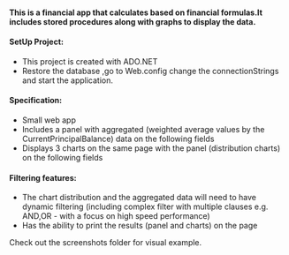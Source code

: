 #### This is a financial app that calculates based on financial formulas.It includes stored procedures along with graphs to display the data.


#### SetUp Project:

- This project is created with ADO.NET
- Restore the database ,go to Web.config change the connectionStrings and start the application.

#### Specification:
- Small web app
- Includes a panel with aggregated (weighted average values by the CurrentPrincipalBalance) data on the following fields
- Displays 3 charts on the same page with the panel (distribution charts) on the following fields
 
#### Filtering features: 
- The chart distribution and the aggregated data will need to have dynamic filtering (including complex filter with multiple clauses e.g. AND,OR - with a focus on high speed performance) 
- Has the ability to print the results (panel and charts) on the page


Check out the screenshots folder for visual example.